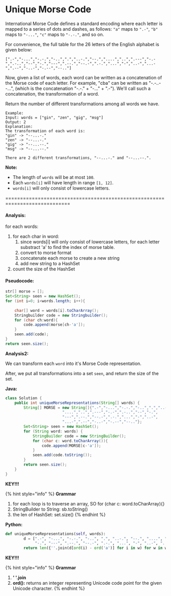 # Unique Morse Code

International Morse Code defines a standard encoding where each letter is mapped to a series of dots and dashes, as follows: `"a"` maps to `".-"`, `"b"` maps to `"-..."`, `"c"` maps to `"-.-."`, and so on.

For convenience, the full table for the 26 letters of the English alphabet is given below:

```text
[".-","-...","-.-.","-..",".","..-.","--.","....","..",".---","-.-",".-..","--","-.","---",".--.","--.-",".-.","...","-","..-","...-",".--","-..-","-.--","--.."]
```

Now, given a list of words, each word can be written as a concatenation of the Morse code of each letter. For example, "cba" can be written as "-.-..--...", \(which is the concatenation "-.-." + "-..." + ".-"\). We'll call such a concatenation, the transformation of a word.

Return the number of different transformations among all words we have.

```text
Example:
Input: words = ["gin", "zen", "gig", "msg"]
Output: 2
Explanation: 
The transformation of each word is:
"gin" -> "--...-."
"zen" -> "--...-."
"gig" -> "--...--."
"msg" -> "--...--."

There are 2 different transformations, "--...-." and "--...--.".
```

**Note:**

* The length of `words` will be at most `100`.
* Each `words[i]` will have length in range `[1, 12]`.
* `words[i]` will only consist of lowercase letters.

============================================================================

#### Analysis:

for each words:

1. for each char in word:
   1. since words\[i\] will only consist of lowercase letters, for each letter substract 'a' to find the index of morse table. 
   2. convert to morse format
   3. concatenate each morse to create a new string
   4. add new string to a HashSet
2. count the size of the HashSet

#### Pseudocode:

```java
str[] morse = [];
Set<String> seen = new HashSet();
for (int i=0; i<words.length; i++){
    
    char[] word = words[i].toCharArray();
    Stringbuilder code = new Stringbuilder();
    for (char ch:word){ 
        code.append(morse[ch-'a']);
    }
    seen.add(code);
}
return seen.size();
```

**Analysis2:**

We can transform each `word` into it's Morse Code representation.

After, we put all transformations into a set `seen`, and return the size of the set.

**Java:**

```java
class Solution {
    public int uniqueMorseRepresentations(String[] words) {
        String[] MORSE = new String[]{".-","-...","-.-.","-..",".","..-.","--.",
                         "....","..",".---","-.-",".-..","--","-.",
                         "---",".--.","--.-",".-.","...","-","..-",
                         "...-",".--","-..-","-.--","--.."};
        Set<String> seen = new HashSet();
        for (String word: words) {
            StringBuilder code = new StringBuilder();
            for (char c: word.toCharArray()){
                code.append(MORSE[c-'a']);
            }
            seen.add(code.toString());
        }
        return seen.size();
    }
}
```

**KEY!!!**

{% hint style="info" %}
**Grammar**

1. for each loop is to traverse an array, SO for \(char c: word.toCharArray\){}
2. StringBuilder to String: sb.toString\(\)
3. the len of HashSet: set.size\(\)
{% endhint %}

**Python:**

```python
def uniqueMorseRepresentations(self, words):
        d = [".-", "-...", "-.-.", "-..", ".", "..-.", "--.", "....", "..", ".---", "-.-", ".-..", "--",
             "-.", "---", ".--.", "--.-", ".-.", "...", "-", "..-", "...-", ".--", "-..-", "-.--", "--.."]
        return len({''.join(d[ord(i) - ord('a')] for i in w) for w in words})
```

**KEY!!!**

{% hint style="info" %}
**Grammar**

1. **' '.join**
2. **ord\(\):**  returns an integer representing Unicode code point for the given Unicode character.
{% endhint %}


